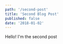 ```yaml
---
path: '/second-post'
title: 'Second Blog Post'
published: false
date: '2018-01-02'
---
```


Hello! I'm the second post
